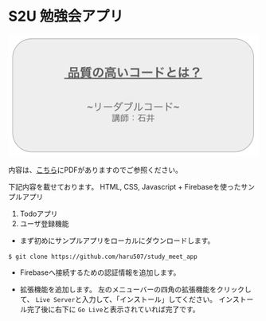 # S2U 勉強会アプリ

![study_meet.png](/assets/study_meet.png)

内容は、[こちら](/assets/study_meet_slide.pdf)にPDFがありますのでご参照ください。

下記内容を載せております。
HTML, CSS, Javascript + Firebaseを使ったサンプルアプリ

1. Todoアプリ
2. ユーザ登録機能

- まず初めにサンプルアプリをローカルにダウンロードします。
```
$ git clone https://github.com/haru507/study_meet_app
```

- Firebaseへ接続するための認証情報を追加します。


- 拡張機能を追加します。
左のメニューバーの四角の拡張機能をクリックして、
`Live Server`と入力して、「インストール」してください。
インストール完了後に右下に `Go Live`と表示されていれば完了です。
